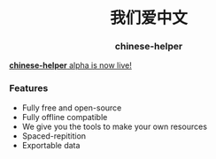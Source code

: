 <h1 align="center">我们爱中文</h1>
<h3 align="center">chinese-helper</h3>

<a href="https://nateseymour.github.io/chinese-helper">**chinese-helper** alpha is now live!</a>

### Features
* Fully free and open-source
* Fully offline compatible
* We give you the tools to make your own resources
* Spaced-repitition
* Exportable data